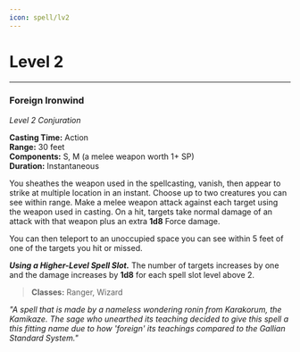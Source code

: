 ```yaml
---
icon: spell/lv2
---
```


# Level 2

---

### Foreign Ironwind

*Level 2 Conjuration*

**Casting Time:** Action  
**Range:** 30 feet  
**Components:** S, M (a melee weapon worth 1+ SP)  
**Duration:** Instantaneous

You sheathes the weapon used in the spellcasting, vanish, then appear to strike at multiple location in an instant. Choose up to two creatures you can see within range. Make a melee weapon attack against each target using the weapon used in casting. On a hit, targets take normal damage of an attack with that weapon plus an extra **1d8** Force damage.

You can then teleport to an unoccupied space you can see within 5 feet of one of the targets you hit or missed.

***Using a Higher-Level Spell Slot.*** The number of targets increases by one and the damage increases by **1d8** for each spell slot level above 2.

> **Classes:** Ranger, Wizard

*"A spell that is made by a nameless wondering ronin from Karakorum, the Kamikaze. The sage who unearthed its teaching decided to give this spell a this fitting name due to how 'foreign' its teachings compared to the Gallian Standard System."*